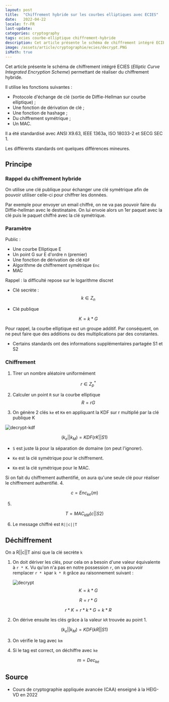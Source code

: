 ```yaml
---
layout: post
title:  "Chiffrement hybride sur les courbes elliptiques avec ECIES"
date:   2022-04-22
locale: fr-FR
last-update: 
categories: cryptography
tags: ecies courbe-elliptique chiffrement-hybride
description: Cet article présente le schéma de chiffrement intégré ECIES (Elliptic Curve Integrated Encryption Scheme) permettant de réaliser du chiffrement hybride.
image: /assets/article/cryptographie/ecies/decrypt.PNG
isMath: true
---
```


Cet article présente le schéma de chiffrement intégré ECIES (*Elliptic Curve Integrated Encryption Scheme*) permettant de réaliser du chiffrement hybride.

Il utilise les fonctions suivantes :

- Protocole d'échange de clé (sortie de Diffie-Hellman sur courbe elliptique) ;
- Une fonction de dérivation de clé ;
- Une fonction de hashage ;
- Du chiffrement symétrique ;
- Un MAC.

Il a été standardisé avec ANSI X9.63, IEEE 1363a, ISO 18033-2 et SECG SEC 1.

Les différents standards ont quelques différences mineures.

## Principe

### Rappel du chiffrement hybride 

On utilise une clé publique pour échanger une clé symétrique afin de pouvoir utiliser celle-ci pour chiffrer les données.

Par exemple pour envoyer un email chiffré, on ne va pas pouvoir faire du Diffie-hellman avec le destinataire. On lui envoie alors un 1er paquet avec la clé puis le paquet chiffré avec la clé symétrique.

### Paramètre

Public :

- Une courbe Elliptique E
- Un point G sur E d'ordre n (premier)
- Une fonction de dérivation de clé `KDF`
- Algorithme de chiffrement symétrique `Enc`
- MAC

Rappel : la difficulté repose sur le logarithme discret

- Clé secrète :
  $$
  k ∈ Z_n
  $$

- Clé publique

   $$
   K = k * G
   $$

Pour rappel, la courbe elliptique est un groupe additif. Par conséquent, on ne peut faire que des additions ou des multiplications par des constantes.

- Certains standards ont des informations supplémentaires partagée S1 et S2

### Chiffrement

1. Tirer un nombre aléatoire uniformément


   $$
r ∈ Z^*_p
   $$

2. Calculer  un point `R` sur la courbe elliptique
   $$
   R = rG
   $$

3. On génère 2 clés `ke` et `Km` en appliquant la KDF sur r multiplié par la clé publique K

![decrypt-kdf]({{site.url_complet}}/assets/article/cryptographie/ecies/decrypt-kdf.PNG)

$$
(k_e  || k_M) = KDF(rK||S1)
$$

- `S` est juste là pour la séparation de domaine (on peut l'ignorer).

- `Ke` est la clé symétrique pour le chiffrement. 
- `Km` est la clé symétrique pour le MAC.

Si on fait du chiffrement authentifié, on aura qu'une seule clé pour réaliser le chiffrement authentifié.
 4.

$$
   c = Enc_{ke}(m)
$$

5. 

   $$
   T = MAC_{kM}(c || S2)
   $$

6. Le message chiffré est `R||c||T`



## Déchiffrement

On a R||c||T  ainsi que la clé secrète `k`

1. On doit dériver les clés, pour cela on a besoin d'une valeur équivalente à  `r * K`. Vu qu'on n'a pas en notre possession `r`, on va pouvoir remplacer `r * k`par `k * R` grâce au raisonnement suivant :
   
   ![decrypt]({{site.url_complet}}/assets/article/cryptographie/ecies/decrypt.PNG)
   $$
   K = k * G
   $$
   
   $$
   R=r*G
   $$
   
   $$
   r * K = r * k * G = k * R
   $$

   
   
2. On dérive ensuite les clés grâce à la valeur `kR` trouvée au point 1.


$$
(k_e||k_M)=KDF(kR||S1)
$$


3. On vérifie le tag avec `km`
4. Si le tag est correct, on déchiffre avec `ke`

   $$
   m = Dec_{ke}
   $$



## Source

- Cours de cryptographie appliquée avancée (CAA) enseigné à la HEIG-VD en 2022
